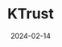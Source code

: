 ---  
layout: startup_page  
title: "KTrust"  
id: "ktrust.io"  
permalink: "/ktrustktrust.io02142024/"  
website: "https://www.ktrust.io/"  
funding_round: "Seed"  
funding_amount: "$5.4M"  
investors: "Awz Ventures"  
about: "KTrust is a cybersecurity startup offering a proactive approach to Kubernetes security. Instead of passive vulnerability scanning, it employs an automated system that simulates real-world attacks, identifying actual attack paths and providing mitigation recommendations. This allows security teams to focus on real threats, improving efficiency and reducing vulnerabilities."  
markets: "Cybersecurity, Kubernetes Security, Cloud Infrastructure, Cloud Security, Enterprise Software, Information Technology"  
hq: "Tel Aviv, Israel"  
founded_year: "2023"  
linkedin: "https://www.linkedin.com/company/ktrust"  
twitter: "https://twitter.com/ktrust_sec"  
instagram: ""  
facebook: ""  
crunchbase: "https://www.crunchbase.com/organization/ktrust-ltd"  
pitchbook: "https://pitchbook.com/profiles/company/572277-34"  

date_display: "14-Feb-2024"  
date: "2024-02-14"

# SEO Optimization  
meta_title: "KTrust - Seed Funding ($5.4M)"  
meta_description: "KTrust, KTrust is a cybersecurity startup offering a proactive approach to Kubernetes security. Instead of passive vulnerability scanning, it employs an autom..."  
meta_keywords: "KTrust, Cybersecurity, Kubernetes Security, Cloud Infrastructure, Cloud Security, Enterprise Software, Information Technology, Seed funding"  
canonical_url: "https://startup.projectstartups.com/ktrustktrust.io02142024/"  
---